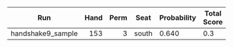 | Run | Hand | Perm | Seat | Probability | Total Score | Moon Shooter | Variant | Seat Points |
| --- | ---: | ---: | --- | --- | --- | --- | --- | ---: |
| handshake9_sample | 153 | 3 | south | 0.640 | 0.3 | north | inverted | 0 |
